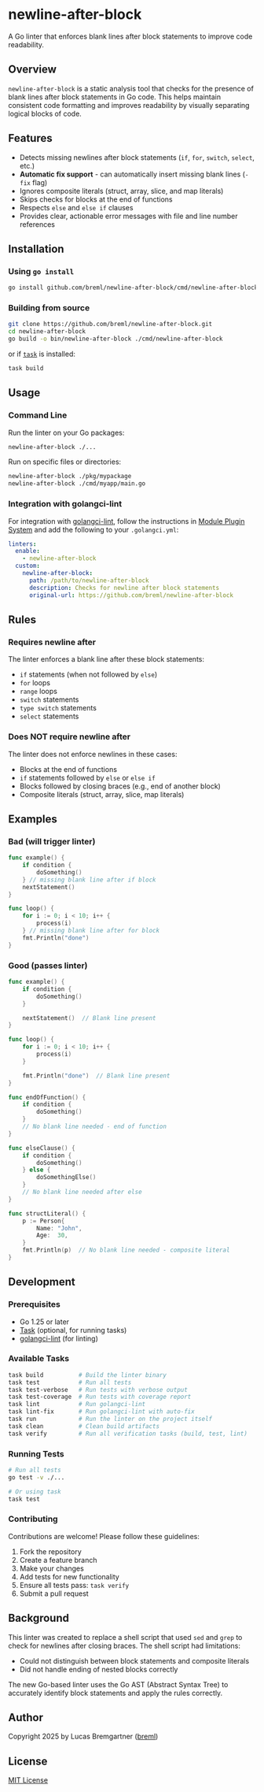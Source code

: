 # newline-after-block

A Go linter that enforces blank lines after block statements to improve code readability.

## Overview

`newline-after-block` is a static analysis tool that checks for the presence of blank lines after block statements in Go code.
This helps maintain consistent code formatting and improves readability by visually separating logical blocks of code.

## Features

- Detects missing newlines after block statements (`if`, `for`, `switch`, `select`, etc.)
- **Automatic fix support** - can automatically insert missing blank lines (`-fix` flag)
- Ignores composite literals (struct, array, slice, and map literals)
- Skips checks for blocks at the end of functions
- Respects `else` and `else if` clauses
- Provides clear, actionable error messages with file and line number references

## Installation

### Using `go install`

```bash
go install github.com/breml/newline-after-block/cmd/newline-after-block@latest
```

### Building from source

```bash
git clone https://github.com/breml/newline-after-block.git
cd newline-after-block
go build -o bin/newline-after-block ./cmd/newline-after-block
```

or if [`task`](https://taskfile.dev/) is installed:

```bash
task build
```

## Usage

### Command Line

Run the linter on your Go packages:

```bash
newline-after-block ./...
```

Run on specific files or directories:

```bash
newline-after-block ./pkg/mypackage
newline-after-block ./cmd/myapp/main.go
```

### Integration with golangci-lint

For integration with [golangci-lint](https://golangci-lint.run/), follow the instructions in
[Module Plugin System](https://golangci-lint.run/docs/plugins/module-plugins/) and add the following to your `.golangci.yml`:

```yaml
linters:
  enable:
    - newline-after-block
  custom:
    newline-after-block:
      path: /path/to/newline-after-block
      description: Checks for newline after block statements
      original-url: https://github.com/breml/newline-after-block
```

## Rules

### Requires newline after

The linter enforces a blank line after these block statements:

- `if` statements (when not followed by `else`)
- `for` loops
- `range` loops
- `switch` statements
- `type switch` statements
- `select` statements

### Does NOT require newline after

The linter does not enforce newlines in these cases:

- Blocks at the end of functions
- `if` statements followed by `else` or `else if`
- Blocks followed by closing braces (e.g., end of another block)
- Composite literals (struct, array, slice, map literals)

## Examples

### Bad (will trigger linter)

```go
func example() {
    if condition {
        doSomething()
    } // missing blank line after if block
    nextStatement()
}

func loop() {
    for i := 0; i < 10; i++ {
        process(i)
    } // missing blank line after for block
    fmt.Println("done")
}
```

### Good (passes linter)

```go
func example() {
    if condition {
        doSomething()
    }

    nextStatement()  // Blank line present
}

func loop() {
    for i := 0; i < 10; i++ {
        process(i)
    }

    fmt.Println("done")  // Blank line present
}

func endOfFunction() {
    if condition {
        doSomething()
    }
    // No blank line needed - end of function
}

func elseClause() {
    if condition {
        doSomething()
    } else {
        doSomethingElse()
    }
    // No blank line needed after else
}

func structLiteral() {
    p := Person{
        Name: "John",
        Age:  30,
    }
    fmt.Println(p)  // No blank line needed - composite literal
}
```

## Development

### Prerequisites

- Go 1.25 or later
- [Task](https://taskfile.dev/) (optional, for running tasks)
- [golangci-lint](https://golangci-lint.run/) (for linting)

### Available Tasks

```bash
task build          # Build the linter binary
task test           # Run all tests
task test-verbose   # Run tests with verbose output
task test-coverage  # Run tests with coverage report
task lint           # Run golangci-lint
task lint-fix       # Run golangci-lint with auto-fix
task run            # Run the linter on the project itself
task clean          # Clean build artifacts
task verify         # Run all verification tasks (build, test, lint)
```

### Running Tests

```bash
# Run all tests
go test -v ./...

# Or using task
task test
```

### Contributing

Contributions are welcome! Please follow these guidelines:

1. Fork the repository
2. Create a feature branch
3. Make your changes
4. Add tests for new functionality
5. Ensure all tests pass: `task verify`
6. Submit a pull request

## Background

This linter was created to replace a shell script that used `sed` and `grep` to check for newlines after closing braces.
The shell script had limitations:

- Could not distinguish between block statements and composite literals
- Did not handle ending of nested blocks correctly

The new Go-based linter uses the Go AST (Abstract Syntax Tree) to accurately identify block statements and apply the rules correctly.

## Author

Copyright 2025 by Lucas Bremgartner ([breml](https://github.com/breml))

## License

[MIT License](LICENSE)
